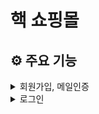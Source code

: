 # 핵 쇼핑몰

## ⚙️ 주요 기능

<details>
    <summary>회원가입, 메일인증</summary>
    <div markdown="1>  
        <p align="center">
            <img width="45%" src="https://user-images.githubusercontent.com/71273875/115166244-20a04600-a0ed-11eb-86df-e5691bb9492e.gif"> 
            <img width="45%" src="https://user-images.githubusercontent.com/71273875/115166415-f7cc8080-a0ed-11eb-94e2-7c27ca55b8ea.gif">                           
        </p>                                                                                                                                    
    </div>
</details>
                                                                                                                                        
<details>
    <summary>로그인</summary>
    <div markdown="1>  
        <p align="center">
            <img width="45%" src="https://user-images.githubusercontent.com/71273875/115167108-2861e980-a0f1-11eb-8914-dbe6d82fb55c.gif"> 
            <img width="45%" src="https://user-images.githubusercontent.com/71273875/115167162-665f0d80-a0f1-11eb-9c5c-0f9d65d4cafd.gif">                           
        </p>                                                                                                                                    
    </div>
</details>                                                                                                                                        
